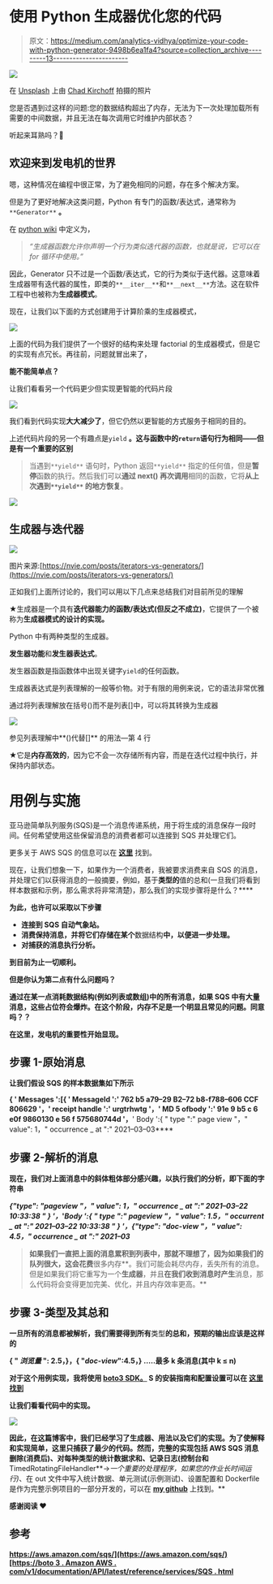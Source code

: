 # 使用 Python 生成器优化您的代码

> 原文：<https://medium.com/analytics-vidhya/optimize-your-code-with-python-generator-9498b6ea1fa4?source=collection_archive---------13----------------------->

![](img/8ab8ddd095b5314d2ecc1b1c8a00e3af.png)

在 [Unsplash](https://unsplash.com?utm_source=medium&utm_medium=referral) 上由 [Chad Kirchoff](https://unsplash.com/@cakirchoff?utm_source=medium&utm_medium=referral) 拍摄的照片

您是否遇到过这样的问题:您的数据结构超出了内存，无法为下一次处理加载所有需要的中间数据，并且无法在每次调用它时维护内部状态？

听起来耳熟吗？🤔

## 欢迎来到发电机的世界

嗯，这种情况在编程中很正常，为了避免相同的问题，存在多个解决方案。

但是为了更好地解决这类问题，Python 有专门的函数/表达式，通常称为`**Generator**` **。**

在 [python wiki](https://wiki.python.org/moin/Generators) 中定义为，

> *“生成器函数允许你声明一个行为类似迭代器的函数，也就是说，它可以在 for 循环中使用。”*

因此，Generator 只不过是一个函数/表达式，它的行为类似于迭代器。这意味着生成器带有迭代器的属性，即类的`**__iter__**`和`**__next__**`方法。这在软件工程中也被称为**生成器模式**。

现在，让我们以下面的方式创建用于计算阶乘的生成器模式，

![](img/ef93267858fa855c79765bf8964d0ccd.png)

上面的代码为我们提供了一个很好的结构来处理 factorial 的生成器模式，但是它的实现有点冗长。再往前，问题就冒出来了，

**能不能简单点？**

让我们看看另一个代码更少但实现更智能的代码片段

![](img/3345768e0799372d72bef43f97cc37a9.png)

我们看到代码实现**大大减少了**，但它仍然以更智能的方式服务于相同的目的。

上述代码片段的另一个有趣点是`yield` **。这与函数中的`return`语句行为相同——但是有一个重要的区别**

> 当遇到`**yield**` 语句时，Python 返回`**yield**` 指定的任何值，但是**暂停**函数的执行。然后我们可以**通过 **next()** 再次调用**相同的函数，它将**从上次遇到`**yield**` 的地方恢复**。

![](img/7b8680ee02916e233343283683fb0c09.png)

## 生成器与迭代器

![](img/3d4bf6a079387f95f6f13bdb8fc6d6fa.png)

图片来源:[https://nvie.com/posts/iterators-vs-generators/](https://nvie.com/posts/iterators-vs-generators/)

正如我们上面所讨论的，我们可以用以下几点来总结我们对目前所见的理解

★生成器是一个具有**迭代器能力的函数/表达式(但反之不成立)**，它提供了一个被称为**生成器模式的设计的实现。**

Python 中有两种类型的生成器。

**发生器功能**和**发生器表达式**。

发生器函数是指函数体中出现关键字`yield`的任何函数。

生成器表达式是列表理解的一般等价物。对于有限的用例来说，它的语法非常优雅

通过将列表理解放在括号()而不是列表[]中，可以将其转换为生成器

![](img/d108f7eff2b061b2a0293abf2080c0fc.png)

参见列表理解中**()代替[]** 的用法—第 4 行

★它是**内存高效的**，因为它不会一次存储所有内容，而是在迭代过程中执行，并保持内部状态。

# 用例与实施

亚马逊简单队列服务(SQS)是一个消息传递系统，用于将生成的消息保存一段时间。任何希望使用这些保留消息的消费者都可以连接到 SQS 并处理它们。

更多关于 AWS SQS 的信息可以在 [**这里**](https://aws.amazon.com/sqs/) 找到。

现在，让我们想象一下，如果作为一个消费者，我被要求消费来自 SQS 的消息，并处理它们以获得消息的一般摘要，例如，基于**类型的**值的总和(一旦我们将看到样本数据和示例，那么需求将非常清楚)，那么我们的实现步骤将是什么？****

**为此，也许可以采取以下步骤**

*   **连接到 SQS 自动气象站。**
*   **消费保持消息，并将它们存储在某个**数据结构**中，以便进一步处理。**
*   **对捕获的消息执行分析。**

**到目前为止一切顺利。**

**但是你认为第二点有什么问题吗？**

**通过在某一点消耗数据结构(例如列表或数组)中的所有消息，如果 SQS 中有大量消息，这些占位符会爆炸。在这个阶段，内存不足是一个明显且常见的问题。同意吗？？**

**在这里，发电机的重要性开始显现。**

## **步骤 1-原始消息**

**让我们假设 SQS 的样本数据集如下所示**

**{ ' Messages ':[{ ' MessageId ':' 762 b5 a79–29 B2–72 b8-f788–606 CCF 806629 '，' receipt handle ':' urgtrhwtg '，' MD 5 ofbody ':' 91e 9 b5 c 6 e0f 9860130 e 56 f 575680744d '，**' Body ':{ " type ":" page view "，" value": 1，" occurrence _ at ":" 2021–03–03****

## **步骤 2-解析的消息**

**现在，我们对上面消息中的斜体粗体部分感兴趣，以执行我们的分析，即下面的字符串**

***{"type": "pageview "，" value": 1，" occurrence _ at ":" 2021–03–22 10:33:38 " } '，*'*Body ':{ " type ":" pageview "，" value": 1.5，" occurrent _ at ":" 2021–03–22 10:33:38 " } '，{"type": "doc-view "，" value": 4.5，" occurrence _ at ":" 2021–03***

> **如果我们一直把上面的消息累积到列表中，那就不理想了，因为如果我们的队列很大，这会花费**很多内存**。我们可能会耗尽内存，丢失所有的消息。但是如果我们将它重写为一个**生成器**，并且**在我们收到消息时产生**消息，那么代码将会变得更加完美、优化，并且内存效率更高。**

## **步骤 3-类型及其总和**

**一旦所有的消息都被解析，我们需要得到所有**类型**的总和，预期的输出应该是这样的**

**{ " ***浏览量*** ": 2.5，}，{ "***doc-view***":4.5，} …..最多 k 条消息(其中 k ≤ n)**

**对于这个用例实现，我将使用 [**boto3 SDK。**](https://boto3.amazonaws.com/v1/documentation/api/latest/index.html) S 的安装指南和配置设置可以在 [**这里找到**](https://boto3.amazonaws.com/v1/documentation/api/latest/guide/quickstart.html)**

**让我们看看代码中的实现。**

**![](img/cc76a05e71bd9331f99c8eb70e962520.png)**

**因此，在这篇博客中，我们已经学习了生成器、用法以及它们的实现。为了使解释和实现简单，这里只捕获了最少的代码。然而，完整的实现包括 AWS SQS 消息删除(消费后)、对每种类型的统计数据求和、记录日志(控制台和**TimedRotatingFileHandler**→*一个重要的处理程序，如果您的作业长时间运行)*、在 out 文件中写入统计数据、单元测试(示例测试)、设置配置和 Dockerfile 是作为完整示例项目的一部分开发的，可以在 [**my github**](https://github.com/saurabh2mishra/sqsapp) 上找到。**

****感谢阅读** ❤️**

## **参考**

**[https://aws.amazon.com/sqs/](https://aws.amazon.com/sqs/)[https://boto 3 . Amazon AWS . com/v1/documentation/API/latest/reference/services/SQS . html](https://boto3.amazonaws.com/v1/documentation/api/latest/reference/services/sqs.html)**